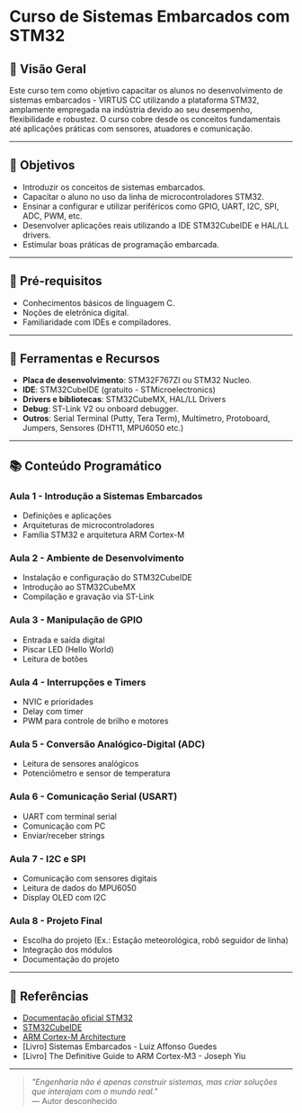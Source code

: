 # Curso de Sistemas Embarcados com STM32

## 📘 Visão Geral

Este curso tem como objetivo capacitar os alunos no desenvolvimento de sistemas embarcados - VIRTUS CC utilizando a plataforma STM32, amplamente empregada na indústria devido ao seu desempenho, flexibilidade e robustez. O curso cobre desde os conceitos fundamentais até aplicações práticas com sensores, atuadores e comunicação.

---

## 🎯 Objetivos

- Introduzir os conceitos de sistemas embarcados.
- Capacitar o aluno no uso da linha de microcontroladores STM32.
- Ensinar a configurar e utilizar periféricos como GPIO, UART, I2C, SPI, ADC, PWM, etc.
- Desenvolver aplicações reais utilizando a IDE STM32CubeIDE e HAL/LL drivers.
- Estimular boas práticas de programação embarcada.

---

## 🧾 Pré-requisitos

- Conhecimentos básicos de linguagem C.
- Noções de eletrônica digital.
- Familiaridade com IDEs e compiladores.

---

## 🧰 Ferramentas e Recursos

- **Placa de desenvolvimento**: STM32F767ZI ou STM32 Nucleo.
- **IDE**: STM32CubeIDE (gratuito - STMicroelectronics)
- **Drivers e bibliotecas**: STM32CubeMX, HAL/LL Drivers
- **Debug**: ST-Link V2 ou onboard debugger.
- **Outros**: Serial Terminal (Putty, Tera Term), Multímetro, Protoboard, Jumpers, Sensores (DHT11, MPU6050 etc.)

---

## 📚 Conteúdo Programático

### Aula 1 - Introdução a Sistemas Embarcados
- Definições e aplicações
- Arquiteturas de microcontroladores
- Família STM32 e arquitetura ARM Cortex-M

### Aula 2 - Ambiente de Desenvolvimento
- Instalação e configuração do STM32CubeIDE
- Introdução ao STM32CubeMX
- Compilação e gravação via ST-Link

### Aula 3 - Manipulação de GPIO
- Entrada e saída digital
- Piscar LED (Hello World)
- Leitura de botões

### Aula 4 - Interrupções e Timers
- NVIC e prioridades
- Delay com timer
- PWM para controle de brilho e motores

### Aula 5 - Conversão Analógico-Digital (ADC)
- Leitura de sensores analógicos
- Potenciômetro e sensor de temperatura

### Aula 6 - Comunicação Serial (USART)
- UART com terminal serial
- Comunicação com PC
- Enviar/receber strings

### Aula 7 - I2C e SPI
- Comunicação com sensores digitais
- Leitura de dados do MPU6050
- Display OLED com I2C

### Aula 8 - Projeto Final
- Escolha do projeto (Ex.: Estação meteorológica, robô seguidor de linha)
- Integração dos módulos
- Documentação do projeto

---

## 📎 Referências

- [Documentação oficial STM32](https://www.st.com/en/microcontrollers-microprocessors/stm32-32-bit-arm-cortex-mcus.html)
- [STM32CubeIDE](https://www.st.com/en/development-tools/stm32cubeide.html)
- [ARM Cortex-M Architecture](https://developer.arm.com/documentation)
- [Livro] Sistemas Embarcados - Luiz Affonso Guedes
- [Livro] The Definitive Guide to ARM Cortex-M3 - Joseph Yiu

---

> _"Engenharia não é apenas construir sistemas, mas criar soluções que interajam com o mundo real."_  
> — Autor desconhecido

